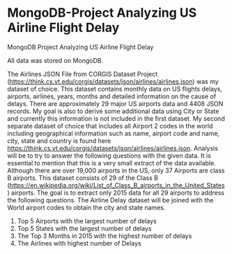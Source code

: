 # MongoDB-Project Analyzing US Airline Flight Delay
MongoDB Project Analyzing US Airline Flight Delay

All data was stored on MongoDB.

The Airlines JSON File from CORGIS Dataset Project
(https://think.cs.vt.edu/corgis/datasets/json/airlines/airlines.json) was my dataset of choice. This
dataset contains monthly data on US flights delays, airports, airlines, years, months and detailed
information on the cause of delays. There are approximately 29 major US airports data and 4408
JSON records.
My goal is also to derive some additional data using City or State and currently this information
is not included in the first dataset. My second separate dataset of choice that includes all Airport
2
codes in the world including geographical information such as name, airport code and name, city,
state and country is found here https://think.cs.vt.edu/corgis/datasets/json/airlines/airlines.json.
Analysis will be to try to answer the following questions with the given data. It is essential to
mention that this is a very small extract of the data available. Although there are over 19,000
airports in the US, only 37 Airports are class B airports. This dataset consists of 29 of the Class
B (https://en.wikipedia.org/wiki/List_of_Class_B_airports_in_the_United_States) airports.
The goal is to extract only 2015 data for all 29 airports to address the following questions. The
Airline Delay dataset will be joined with the World airport codes to obtain the city and state
names.
1. Top 5 Airports with the largest number of delays
2. Top 5 States with the largest number of delays
3. The Top 3 Months in 2015 with the highest number of delays
4. The Airlines with highest number of Delays
